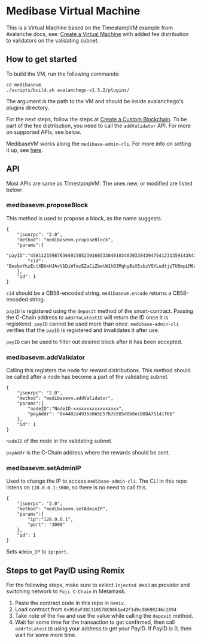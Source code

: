 # Medibase Virtual Machine

This is a Virtual Machine based on the TimestampVM example from Avalanche docs, see: [Create a Virtual Machine](https://docs.avax.network/build/tutorials/platform/create-a-virtual-machine-vm) with added fee distribution to validators on the validating subnet. 

## How to get started
To build the VM, run the following commands:
```
cd medibasevm
./scripts/build.sh avalanchego-v1.5.2/plugins/
```
The argument is the path to the VM and should be inside avalanchego's plugins directory.

For the next steps, follow the steps at [Create a Custom Blockchain](https://docs.avax.network/build/tutorials/platform/create-custom-blockchain). To be part of the fee distribution, you need to call the `addValidator` API. For more on supported APIs, see below.

MedibaseVM works along the `medibase-admin-cli`. For more info on setting it up, see [here](https://github.com/encKrish/Medibase/blob/master/medibase-admin-cli/README.md). 

## API
Most APIs are same as TimestampVM. The ones new, or modified are listed below:
### medibasevm.proposeBlock
This method is used to propose a block, as the name suggests.
```
{
    "jsonrpc": "2.0",
    "method": "medibasevm.proposeBlock",
    "params":{
        "payID":"45811215987636492305239168533040103403033843947541231359142843447755395066473",
        "cid": "BesboYkzEctXBUxHJAvV1DiWfmzEZaCiZbwtW1hD3MqhyBsX5zbzVQYLudtjzTU8mpLM6qDJDDcH4aUyT5JEQ4zLbC5i2"
    },
    "id": 1
}
```

`cid` should be a CB58-encoded string. `medibasevm.encode` returns a CB58-encoded string. 

`payID` is registered using the `deposit` method of the smart-contract. Passing the C-Chain address to `addrToLatestID` will return the ID once it is registered. `payID` cannot be used more than once. `medibase-admin-cli` verifies that the `payID` is registered and invalidates it after use.

`payID` can be used to filter out desired block after it has been accepted.

### medibasevm.addValidator
Calling this registers the node for reward distributions. This method should be called after a node has become a part of the validating subnet.
```
{
    "jsonrpc": "2.0",
    "method": "medibasevm.addValidator",
    "params":{
        "nodeID":"NodeID-xxxxxxxxxxxxxxxxx",
        "payAddr": "0x4402a4935e0A5E57b7e585d0b8ecB8DA75141f6b"
    },
    "id": 1
}
```

`nodeID` of the node in the validating subnet.

`payAddr` is the C-Chain address where the rewards should be sent.

### medibasevm.setAdminIP
Used to change the IP to access `medibase-admin-cli`. The CLI in this repo listens on `128.0.0.1:3000`, so there is no need to call this.
```
{
    "jsonrpc": "2.0",
    "method": "medibasevm.setAdminIP",
    "params":{
        "ip":"128.0.0.1",
        "port": "3000"
    },
    "id": 1
}
```
Sets `Admin_IP` to `ip:port`.

## Steps to get PayID using Remix
For the following steps, make sure to select `Injected Web3` as provider and switching network to `Fuji C-Chain` in Metamask.
1. Paste the contract code in this repo in `Remix`.
2. Load contract from `0x959aF3BC31057BC0061e42F1d9cD8690246c1894`
3. Take note of the `fee` and use the value while calling the `deposit` method.
4. Wait for some time for the transaction to get confirmed, then call `addrToLatestID` using your address to get your PayID. If PayID is 0, then wait for some more time.
